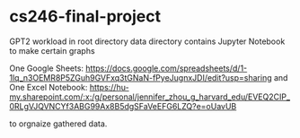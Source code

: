 # cs246-final-project

GPT2 workload in root directory
data directory contains Jupyter Notebook to make certain graphs

One Google Sheets: https://docs.google.com/spreadsheets/d/1-1lq_n3OEMR8P5ZGuh9GVFxq3tGNaN-fPyeJugnxJDI/edit?usp=sharing
and
One Excel Notebook: https://hu-my.sharepoint.com/:x:/g/personal/jennifer_zhou_g_harvard_edu/EVEQ2CIP_0RLgVJQVNCYf3ABG99Ax8B5dgSFaVeEFG6LZQ?e=oUavUB

to orgnaize gathered data.

